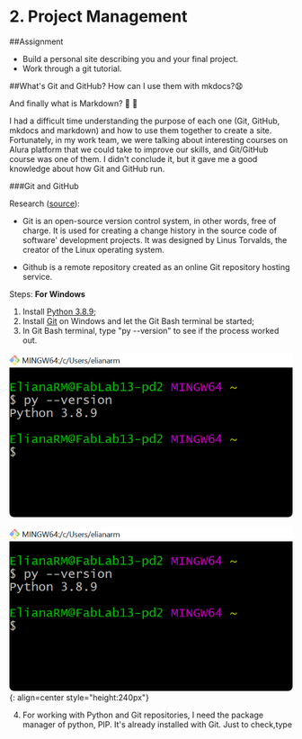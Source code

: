 # 2. Project Management

##Assignment

* Build a personal site describing you and your final project.
* Work through a git tutorial.

##What's Git and GitHub? How can I use them with mkdocs?:anguished:

And finally what is Markdown? :eyes: :eyes:

I had a difficult time understanding the purpose of each one (Git, GitHub, mkdocs and markdown) and how to use them together to create a site.
Fortunately, in my work team, we were talking about interesting courses on Alura platform that we could take to improve our skills, and Git/GitHub course was one of them. I didn't conclude it, but it gave me a good knowledge about how Git and GitHub run.

###Git and GitHub

Research ([source](https://blog.betrybe.com/tecnologia/git-e-github/)):

* Git is an open-source version control system, in other words, free of charge. It is used for creating a change history in the source code of software' development projects. It was designed by Linus Torvalds, the creator of the Linux operating system.

* Github is a remote repository created as an online Git repository hosting service.

Steps: **For Windows**

1. Install [Python 3.8.9](https://www.python.org/downloads/);
2. Install [Git](https://git-scm.com/downloads) on Windows and let the Git Bash terminal be started;
3. In Git Bash terminal, type "py --version" to see if the process worked out.

<center>

![GitBash1](imgs/GitBash1.jpg)

</center>

![GitBash1](imgs/GitBash1.jpg){: align=center style="height:240px"}

4. For working with Python and Git repositories, I need the package manager of python, PIP. It's already installed with Git. Just to check,type
